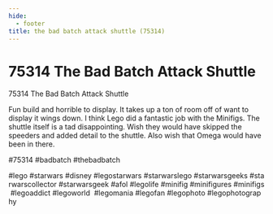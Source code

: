 ```yaml
---
hide:
  - footer
title: the bad batch attack shuttle (75314)
---
```


# 75314 The Bad Batch Attack Shuttle

75314 The Bad Batch Attack Shuttle

Fun build and horrible to display. It takes up a ton of room off of want to display it wings down.
I think Lego did a fantastic job with the Minifigs. The shuttle itself is a tad disappointing. Wish they would have skipped the speeders and added detail to the shuttle. Also wish that Omega would have been in there.

#75314 #badbatch #thebadbatch

#lego #starwars #disney #legostarwars #starwarslego #starwarsgeeks #starwarscollector #starwarsgeek #afol #legolife #minifig #minifigures #minifigs #legoaddict #legoworld  #legomania #legofan #legophoto #legophotography

